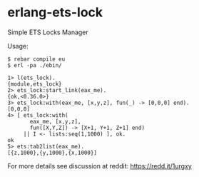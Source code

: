 erlang-ets-lock
===============

Simple ETS Locks Manager

Usage:

```
$ rebar compile eu
$ erl -pa ./ebin/

1> l(ets_lock).
{module,ets_lock}
2> ets_lock:start_link(eax_me).
{ok,<0.36.0>}
3> ets_lock:with(eax_me, [x,y,z], fun(_) -> [0,0,0] end).
[0,0,0]
4> [ ets_lock:with(
       eax_me, [x,y,z],
       fun([X,Y,Z]) -> [X+1, Y+1, Z+1] end)
     || I <- lists:seq(1,1000) ], ok.
ok
5> ets:tab2list(eax_me).
[{z,1000},{y,1000},{x,1000}]
```
For more details see discussion at reddit: https://redd.it/1urgxy
